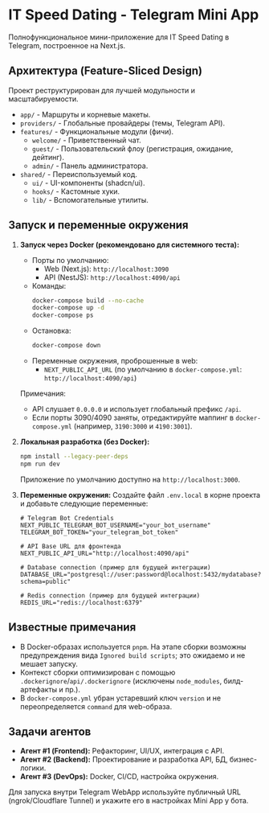 # IT Speed Dating - Telegram Mini App

Полнофункциональное мини-приложение для IT Speed Dating в Telegram, построенное на Next.js.

## Архитектура (Feature-Sliced Design)

Проект реструктурирован для лучшей модульности и масштабируемости.

-   `app/` - Маршруты и корневые макеты.
-   `providers/` - Глобальные провайдеры (темы, Telegram API).
-   `features/` - Функциональные модули (фичи).
    -   `welcome/` - Приветственный чат.
    -   `guest/` - Пользовательский флоу (регистрация, ожидание, дейтинг).
    -   `admin/` - Панель администратора.
-   `shared/` - Переиспользуемый код.
    -   `ui/` - UI-компоненты (shadcn/ui).
    -   `hooks/` - Кастомные хуки.
    -   `lib/` - Вспомогательные утилиты.

## Запуск и переменные окружения

1.  **Запуск через Docker (рекомендовано для системного теста):**
    - Порты по умолчанию:
      - Web (Next.js): `http://localhost:3090`
      - API (NestJS): `http://localhost:4090/api`
    - Команды:
      ```bash
      docker-compose build --no-cache
      docker-compose up -d
      docker-compose ps
      ```
    - Остановка:
      ```bash
      docker-compose down
      ```
    - Переменные окружения, проброшенные в web:
      - `NEXT_PUBLIC_API_URL` (по умолчанию в `docker-compose.yml`: `http://localhost:4090/api`)

    Примечания:
    - API слушает `0.0.0.0` и использует глобальный префикс `/api`.
    - Если порты 3090/4090 заняты, отредактируйте маппинг в `docker-compose.yml` (например, `3190:3000` и `4190:3001`).

2.  **Локальная разработка (без Docker):**
    ```bash
    npm install --legacy-peer-deps
    npm run dev
    ```
    Приложение по умолчанию доступно на `http://localhost:3000`.

3.  **Переменные окружения:**
    Создайте файл `.env.local` в корне проекта и добавьте следующие переменные:
    ```env
    # Telegram Bot Credentials
    NEXT_PUBLIC_TELEGRAM_BOT_USERNAME="your_bot_username"
    TELEGRAM_BOT_TOKEN="your_telegram_bot_token"

    # API Base URL для фронтенда
    NEXT_PUBLIC_API_URL="http://localhost:4090/api"

    # Database connection (пример для будущей интеграции)
    DATABASE_URL="postgresql://user:password@localhost:5432/mydatabase?schema=public"

    # Redis connection (пример для будущей интеграции)
    REDIS_URL="redis://localhost:6379"
    ```

## Известные примечания

- В Docker-образах используется `pnpm`. На этапе сборки возможны предупреждения вида `Ignored build scripts`; это ожидаемо и не мешает запуску.
- Контекст сборки оптимизирован с помощью `.dockerignore`/`api/.dockerignore` (исключены `node_modules`, билд-артефакты и пр.).
- В `docker-compose.yml` убран устаревший ключ `version` и не переопределяется `command` для web-образа.

## Задачи агентов

-   **Агент #1 (Frontend):** Рефакторинг, UI/UX, интеграция с API.
-   **Агент #2 (Backend):** Проектирование и разработка API, БД, бизнес-логики.
-   **Агент #3 (DevOps):** Docker, CI/CD, настройка окружения.

Для запуска внутри Telegram WebApp используйте публичный URL (ngrok/Cloudflare Tunnel) и укажите его в настройках Mini App у бота.
